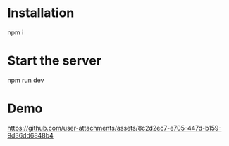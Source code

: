 # Installation
 npm i 
# Start the server 
npm run dev
# Demo 


https://github.com/user-attachments/assets/8c2d2ec7-e705-447d-b159-9d36dd6848b4

